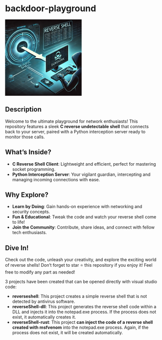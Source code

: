 # backdoor-playground
<img src="https://github.com/dokDork/backdoor-playground/raw/main/images/backdoor.png" width="250" height="250">

## Description
Welcome to the ultimate playground for network enthusiasts! This repository features a sleek **C reverse undetectable shell** that connects back to your server, paired with a Python interception server ready to monitor those calls.

## What’s Inside?
- **C Reverse Shell Client**: Lightweight and efficient, perfect for mastering socket programming.
- **Python Interception Server**: Your vigilant guardian, intercepting and managing incoming connections with ease.

##  Why Explore?
- **Learn by Doing**: Gain hands-on experience with networking and security concepts.
- **Fun & Educational**: Tweak the code and watch your reverse shell come to life!
- **Join the Community**: Contribute, share ideas, and connect with fellow tech enthusiasts.

## Dive In!
Check out the code, unleash your creativity, and explore the exciting world of reverse shells! Don’t forget to star ⭐ this repository if you enjoy it! Feel free to modify any part as needed!

3 projects have been created that can be opened directly with visual studio code:
- **reverseshell**: This project creates a simple reverse shell that is not detected by antivirus software.
- **reverseShell-dll**: This project generates the reverse shell code within a DLL and injects it into the notepad.exe process. If the process does not exist, it automatically creates it.
- **reverseShell-rust**: This project **can inject the code of a reverse shell created with msfvenom** into the notepad.exe process. Again, if the process does not exist, it will be created automatically.
